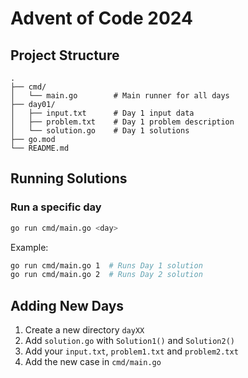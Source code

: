 # Advent of Code 2024

## Project Structure
```
.
├── cmd/
│   └── main.go        # Main runner for all days
├── day01/
│   ├── input.txt      # Day 1 input data
│   ├── problem.txt    # Day 1 problem description
│   └── solution.go    # Day 1 solutions
├── go.mod
└── README.md
```

## Running Solutions

### Run a specific day
```bash
go run cmd/main.go <day>
```

Example:
```bash
go run cmd/main.go 1  # Runs Day 1 solution
go run cmd/main.go 2  # Runs Day 2 solution
```

## Adding New Days
1. Create a new directory `dayXX`
2. Add `solution.go` with `Solution1()` and `Solution2()`
3. Add your `input.txt`, `problem1.txt` and `problem2.txt`
4. Add the new case in `cmd/main.go`
